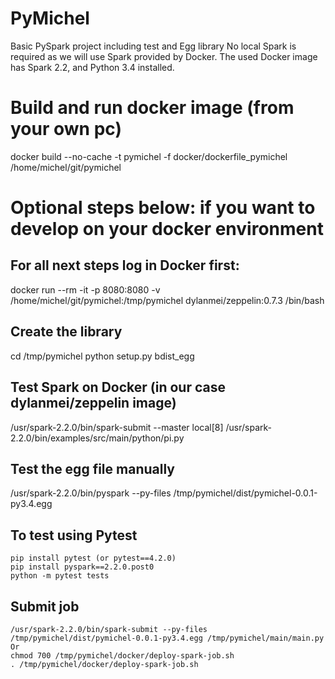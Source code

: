 # PyMichel

Basic PySpark project including test and Egg library
No local Spark is required as we will use Spark provided by Docker.
The used Docker image has Spark 2.2, and Python 3.4 installed.

# Build and run docker image (from your own pc)
docker build --no-cache  -t pymichel  -f docker/dockerfile_pymichel /home/michel/git/pymichel

# Optional steps below: if you want to develop on your docker environment

## For all next steps log in Docker first:
docker run --rm -it -p 8080:8080 -v /home/michel/git/pymichel:/tmp/pymichel dylanmei/zeppelin:0.7.3 /bin/bash

## Create the library
cd /tmp/pymichel
python setup.py bdist_egg

## Test Spark on Docker (in our case dylanmei/zeppelin image) 
/usr/spark-2.2.0/bin/spark-submit --master local[8] /usr/spark-2.2.0/bin/examples/src/main/python/pi.py

## Test the egg file manually
/usr/spark-2.2.0/bin/pyspark --py-files /tmp/pymichel/dist/pymichel-0.0.1-py3.4.egg
<execute any step>

## To test using Pytest
```
pip install pytest (or pytest==4.2.0) 
pip install pyspark==2.2.0.post0
python -m pytest tests
```

## Submit job
```
/usr/spark-2.2.0/bin/spark-submit --py-files /tmp/pymichel/dist/pymichel-0.0.1-py3.4.egg /tmp/pymichel/main/main.py
Or
chmod 700 /tmp/pymichel/docker/deploy-spark-job.sh
. /tmp/pymichel/docker/deploy-spark-job.sh
```
